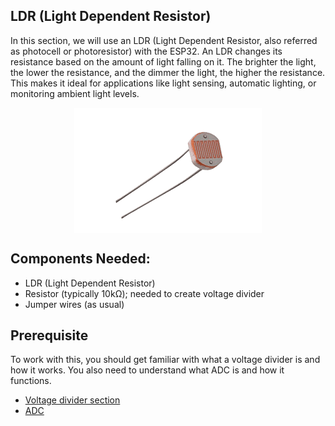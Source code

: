 ## LDR (Light Dependent Resistor)

In this section, we will use an LDR (Light Dependent Resistor, also referred as photocell or photoresistor) with the ESP32. An LDR changes its resistance based on the amount of light falling on it. The brighter the light, the lower the resistance, and the dimmer the light, the higher the resistance. This makes it ideal for applications like light sensing, automatic lighting, or monitoring ambient light levels.

<img style="display: block; margin: auto;" alt="pico2" src="./images/ldr.png"/>


## Components Needed:
- LDR (Light Dependent Resistor)
- Resistor (typically 10kΩ); needed to create voltage divider
- Jumper wires (as usual)

## Prerequisite

To work with this, you should get familiar with what a voltage divider is and how it works. You also need to understand what ADC is and how it functions.
- [Voltage divider section](../core-concepts/voltage-divider.md)
- [ADC](../core-concepts/adc/index.md)
